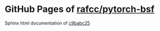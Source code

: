 GitHub Pages of [rafcc/pytorch-bsf](https://github.com/rafcc/pytorch-bsf.git)
===
Sphinx html documentation of [c9babc25](https://github.com/rafcc/pytorch-bsf/tree/c9babc257063184a6d3cc839c3ab44acb330c3d0)
